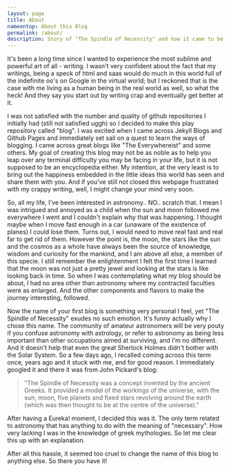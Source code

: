 ```yaml
---
layout: page
title: About
nameontop: About this Blog
permalink: /about/
description: Story of "The Spindle of Necessity" and how it came to be. 
---
```


It's been a long time since I wanted to experience the most sublime and powerful art of all - writing. I wasn't very confident about the fact that my writings, being a speck of html and saas would do much in this world full of the indefinite oo's on Google in the virtual world; but I reckoned that is the case with me living as a human being in the real world as well, so what the heck! And they say you start out by writing crap and eventually get better at it.

I was not satisfied with the number and quality of github repositories I initially had (still not satisfied uggh) so I decided to make this play repository called "blog". I was excited when I came across Jekyll Blogs and Github Pages and immediately set sail on a quest to learn the ways of blogging. I came across great blogs like "The Everywhereist" and some others. My goal of creating this blog may not be as noble as to help you leap over any terminal difficulty you may be facing in your life, but it is not supposed to be an encyclopedia either. My intention, at the very least is to bring out the happiness embedded in the little ideas this world has seen and share them with you. And if you've still not closed this webpage frustrated with my crappy writing, well, I might change your mind very soon.

So, all my life, I've been interested in astronomy.. NO.. scratch that. I mean I was intrigued and annoyed as a child when the sun and moon followed me everywhere I went and I couldn't explain why that was happening. I thought maybe when I move fast enough in a car (unaware of the existence of planes) I could lose them. Turns out, I would need to move real fast and real far to get rid of them. However the point is, the moon, the stars like the sun and the cosmos as a whole have always been the source of knowledge, wisdom and curiosity for the mankind, and I am above all else, a member of this specie. I still remember the enlightenment I felt the first time I learned that the moon was not just a pretty jewel and looking at the stars is like looking back in time. So when I was contemplating what my blog should be about, I had no area other than astronomy where my contracted faculties were as enlarged. And the other components and flavors to make the journey interesting, followed.

Now the name of your first blog is something very personal I feel, yet "The Spindle of Necessity" exudes no such emotion. It's funny actually why I chose this name. The community of amateur astronomers will  be very pouty if you confuse astronomy with astrology, or refer to astronomy as being less important than other occupations aimed at surviving, and I'm no different. And it doesn't help that even the great Sherlock Holmes didn't bother with the Solar System. So a few days ago, I recalled coming across this term once, years ago and it stuck with me, and for good reason. I immediately googled it and there it was from John Pickard's blog:

> "The Spindle of Necessity was a concept invented by the ancient Greeks. It provided a model of the workings of the universe, with the sun, moon, five planets and fixed stars revolving around the earth (which was then thought to be at the centre of the universe)."

After having a Eureka! moment, I decided this was it. The only term related to astronomy that has anything to do with the meaning of "necessary". How very lacking I was in the knowledge of greek mythologies. So let me clear this up with an explanation.



After all this hassle, it seemed too cruel to change the name of this blog to anything else. So there you have it! 